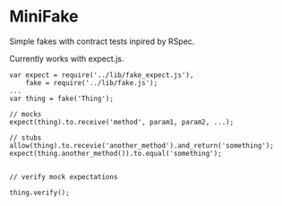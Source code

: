 # MiniFake

Simple fakes with contract tests inpired by RSpec.

Currently works with expect.js.

    var expect = require('../lib/fake_expect.js'),
        fake = require('../lib/fake.js');
    ...
    var thing = fake('Thing');

    // mocks
    expect(thing).to.receive('method', param1, param2, ...);

    // stubs
    allow(thing).to.recevie('another_method').and_return('something');
    expect(thing.another_method()).to.equal('something');


    // verify mock expectations

    thing.verify();

